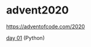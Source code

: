 # advent2020

https://adventofcode.com/2020

[day 01](https://github.com/gfnord/advent2020/tree/main/day01) (Python)
